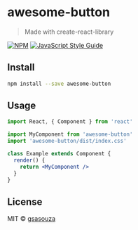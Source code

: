 # awesome-button

> Made with create-react-library

[![NPM](https://img.shields.io/npm/v/awesome-button.svg)](https://www.npmjs.com/package/awesome-button) [![JavaScript Style Guide](https://img.shields.io/badge/code_style-standard-brightgreen.svg)](https://standardjs.com)

## Install

```bash
npm install --save awesome-button
```

## Usage

```jsx
import React, { Component } from 'react'

import MyComponent from 'awesome-button'
import 'awesome-button/dist/index.css'

class Example extends Component {
  render() {
    return <MyComponent />
  }
}
```

## License

MIT © [gsasouza](https://github.com/gsasouza)
